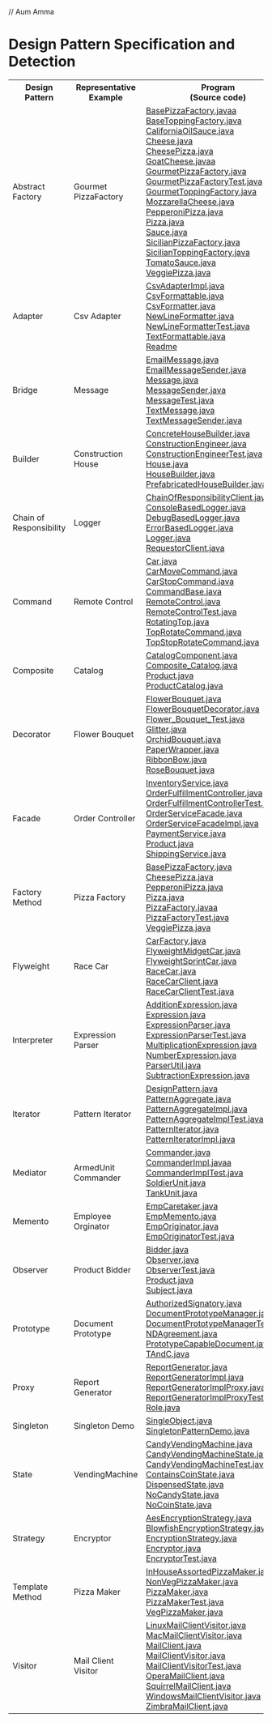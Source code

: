 // Aum Amma

# Design Pattern Specification and Detection

<table>
  <tr>
    <th>Design Pattern</th>
    <th>Representative<br>Example</th>
    <th>Program<br>(Source code)</th>
    <th>Execution<br>Trace</th>
    <th>Augmented<br>Call tree</th>
    <th>Highlighted<br>Sequence diagram</th>
  </tr>
  <tr>
    <td>Abstract Factory</td>
    <td>Gourmet PizzaFactory</td>
    <td>
      <a href="abstractfactory/BasePizzaFactory.java">BasePizzaFactory.javaa</a><br>
      <a href="abstractfactory/BaseToppingFactory.java">BaseToppingFactory.java</a><br>
      <a href="abstractfactory/CaliforniaOilSauce.java">CaliforniaOilSauce.java</a><br>
      <a href="abstractfactory/Cheese.java">Cheese.java</a><br>
      <a href="abstractfactory/CheesePizza.java">CheesePizza.java</a><br>
      <a href="abstractfactory/GoatCheese.java">GoatCheese.javaa</a><br>
      <a href="abstractfactory/GourmetPizzaFactory.java">GourmetPizzaFactory.java</a><br>
      <a href="abstractfactory/GourmetPizzaFactoryTest.java">GourmetPizzaFactoryTest.java</a><br>
      <a href="abstractfactory/GourmetToppingFactory.java">GourmetToppingFactory.java</a><br>
      <a href="abstractfactory/MozzarellaCheese.java">MozzarellaCheese.java</a><br>
      <a href="abstractfactory/PepperoniPizza.java">PepperoniPizza.java</a><br>
      <a href="abstractfactory/Pizza.java">Pizza.java</a><br>
      <a href="abstractfactory/Sauce.java">Sauce.java</a><br>
      <a href="abstractfactory/SicilianPizzaFactory.java">SicilianPizzaFactory.java</a><br>
      <a href="abstractfactory/SicilianToppingFactory.java">SicilianToppingFactory.java</a><br>
      <a href="abstractfactory/TomatoSauce.java">TomatoSauce.java</a><br>
      <a href="abstractfactory/VeggiePizza.java">VeggiePizza.java</a><br>
    </td>
    <td><a href="abstractfactory/trace.csv">trace.csv</a></td>
    <td><a href="abstractfactory/calltree.png">calltree.png</a> <br> <a href="abstractfactory/calltree_dp.png">calltree_dp.png</a></td>
    <td><a href="abstractfactory/sequencediagram.png">sequencediagram.png</a></td>
  </tr>
  <tr>
    <td>Adapter</td>
    <td>Csv Adapter</td>
    <td>
      <a href="adapter/CsvAdapterImpl.java">CsvAdapterImpl.java</a><br>
      <a href="adapter/CsvFormattable.java">CsvFormattable.java</a><br>
      <a href="adapter/CsvFormatter.java">CsvFormatter.java</a><br>
      <a href="adapter/NewLineFormatter.java">NewLineFormatter.java</a><br>
      <a href="adapter/NewLineFormatterTest.java">NewLineFormatterTest.java</a><br>
      <a href="adapter/TextFormattable.java">TextFormattable.java</a><br>
      <a href="adapter/Readme.md">Readme</a><br>
    </td>
    <td><a href="adapter/trace.csv">trace.csv</a></td>
    <td><a href="adapter/calltree.png">calltree.png</a> <br> <a href="adapter/calltree_dp.png">calltree_dp.png</a></td>
    <td><a href="adapter/sequencediagram.png">sequencediagram.png</a></td>
  </tr>
  <tr>
    <td>Bridge</td>
    <td>Message</td>
    <td>
      <a href="bridge/EmailMessage.java">EmailMessage.java</a><br>
      <a href="bridge/EmailMessageSender.java">EmailMessageSender.java</a><br>
      <a href="bridge/Message.java">Message.java</a><br>
      <a href="bridge/MessageSender.java">MessageSender.java</a><br>
      <a href="bridge/MessageTest.java">MessageTest.java</a><br>
      <a href="bridge/TextMessage.java">TextMessage.java</a><br>
      <a href="bridge/TextMessageSender.java">TextMessageSender.java</a><br>
    </td>
    <td><a href="bridge/trace.csv">trace.csv</a></td>
    <td><a href="bridge/calltree.png">calltree.png</a> <br> <a href="bridge/calltree_dp.png">calltree_dp.png</a> </td>
    <td><a href="bridge/sequencediagram.png">sequencediagram.png</a></td>
  </tr>
  <tr>
    <td>Builder</td>
    <td>Construction House</td>
    <td>
      <a href="builder/ConcreteHouseBuilder.java">ConcreteHouseBuilder.java</a><br>
      <a href="builder/ConstructionEngineer.java">ConstructionEngineer.java</a><br>
      <a href="builder/ConstructionEngineerTest.java">ConstructionEngineerTest.java</a><br>
      <a href="builder/House.java">House.java</a><br>
      <a href="builder/HouseBuilder.java">HouseBuilder.java</a><br>
      <a href="builder/PrefabricatedHouseBuilder.java">PrefabricatedHouseBuilder.java</a><br>
    </td>
    <td><a href="builder/trace.csv">trace.csv</a></td>
    <td><a href="builder/calltree.png">calltree.png</a> <br> <a href="builder/calltree_dp.png">calltree_dp.png</a> </td>
    <td><a href="builder/sequencediagram.png">sequencediagram.png</a></td>
  </tr>
  <tr>
    <td>Chain of Responsibility</td>
    <td>Logger</td>
    <td>
      <a href="chainofresp/ChainOfResponsibilityClient.java">ChainOfResponsibilityClient.java</a><br>
      <a href="chainofresp/ConsoleBasedLogger.java">ConsoleBasedLogger.java</a><br>
      <a href="chainofresp/DebugBasedLogger.java">DebugBasedLogger.java</a><br>
      <a href="chainofresp/ErrorBasedLogger.java">ErrorBasedLogger.java</a><br>
      <a href="chainofresp/Logger.java">Logger.java</a><br>
      <a href="chainofresp/RequestorClient.java">RequestorClient.java</a><br>
    </td>
    <td><a href="chainofresp/trace.csv">trace.csv</a></td>
    <td><a href="chainofresp/calltree.png">calltree.png</a> <br> <a href="chainofresp/calltree_dp.png">calltree_dp.png</a> </td>
    <td><a href="chainofresp/sequencediagram.png">sequencediagram.png</a></td>
  </tr>
  <tr>
    <td>Command</td>
    <td>Remote Control</td>
    <td>
      <a href="command/Car.java">Car.java</a><br>
      <a href="command/CarMoveCommand.java">CarMoveCommand.java</a><br>
      <a href="command/CarStopCommand.java">CarStopCommand.java</a><br>
      <a href="command/CommandBase.java">CommandBase.java</a><br>
      <a href="command/RemoteControl.java">RemoteControl.java</a><br>
      <a href="command/RemoteControlTest.java">RemoteControlTest.java</a><br>
      <a href="command/RotatingTop.java">RotatingTop.java</a><br>
      <a href="command/TopRotateCommand.java">TopRotateCommand.java</a><br>
      <a href="command/TopStopRotateCommand.java">TopStopRotateCommand.java</a><br>
    </td>
    <td><a href="command/trace.csv">trace.csv</a></td>
    <td><a href="command/calltree.png">calltree.png</a> <br> <a href="command/calltree_dp.png">calltree_dp.png</a> </td>
    <td><a href="command/sequencediagram.png">sequencediagram.png</a></td>
  </tr>
  <tr>
    <td>Composite</td>
    <td>Catalog</td>
    <td>
      <a href="composite/CatalogComponent.java">CatalogComponent.java</a><br>
      <a href="composite/Composite_Catalog.java">Composite_Catalog.java</a><br>
      <a href="composite/Product.java">Product.java</a><br>
      <a href="composite/ProductCatalog.java">ProductCatalog.java</a><br>
    </td>
    <td><a href="composite/trace.csv">trace.csv</a></td>
    <td><a href="composite/calltree.png">calltree.png</a> <br> <a href="composite/calltree_dp.png">calltree_dp.png</a> </td>
    <td><a href="composite/sequencediagram.png">sequencediagram.png</a></td>
  </tr>
  <tr>
    <td>Decorator</td>
    <td>Flower Bouquet</td>
    <td>
      <a href="decorator/FlowerBouquet.java">FlowerBouquet.java</a><br>
      <a href="decorator/FlowerBouquetDecorator.java">FlowerBouquetDecorator.java</a><br>
      <a href="decorator/Flower_Bouquet_Test.java">Flower_Bouquet_Test.java</a><br>
      <a href="decorator/Glitter.java">Glitter.java</a><br>
      <a href="decorator/OrchidBouquet.java">OrchidBouquet.java</a><br>
      <a href="decorator/PaperWrapper.java">PaperWrapper.java</a><br>
      <a href="decorator/RibbonBow.java">RibbonBow.java</a><br>
      <a href="decorator/RoseBouquet.java">RoseBouquet.java</a><br>
    </td>
    <td><a href="decorator/trace.csv">trace.csv</a></td>
    <td><a href="decorator/calltree.png">calltree.png</a> <br> <a href="decorator/calltree_dp.png">calltree_dp.png</a> </td>
    <td><a href="decorator/sequencediagram.png">sequencediagram.png</a></td>
  </tr>
  <tr>
    <td>Facade</td>
    <td>Order Controller</td>
    <td>
      <a href="facade/InventoryService.java">InventoryService.java</a><br>
      <a href="facade/OrderFulfillmentController.java">OrderFulfillmentController.java</a><br>
      <a href="facade/OrderFulfillmentControllerTest.java">OrderFulfillmentControllerTest.java</a><br>
      <a href="facade/OrderServiceFacade.java">OrderServiceFacade.java</a><br>
      <a href="facade/OrderServiceFacadeImpl.java">OrderServiceFacadeImpl.java</a><br>
      <a href="facade/PaymentService.java">PaymentService.java</a><br>
      <a href="facade/Product.java">Product.java</a><br>
      <a href="facade/ShippingService.java">ShippingService.java</a><br>
    </td>
    <td><a href="facade/trace.csv">trace.csv</a></td>
    <td><a href="facade/calltree.png">calltree.png</a> <br> <a href="facade/calltree_dp.png">calltree_dp.png</a> </td>
    <td><a href="facade/sequencediagram.png">sequencediagram.png</a></td>
  </tr>
  <tr>
    <td>Factory Method</td>
    <td>Pizza Factory</td>
    <td>
      <a href="factorymethod/BasePizzaFactory.java">BasePizzaFactory.java</a><br>
      <a href="factorymethod/CheesePizza.java">CheesePizza.java</a><br>
      <a href="factorymethod/PepperoniPizza.java">PepperoniPizza.java</a><br>
      <a href="factorymethod/Pizza.java">Pizza.java</a><br>
      <a href="factorymethod/PizzaFactory.java">PizzaFactory.javaa</a><br>
      <a href="factorymethod/PizzaFactoryTest.java">PizzaFactoryTest.java</a><br>
      <a href="factorymethod/VeggiePizza.java">VeggiePizza.java</a><br>
    </td>
    <td><a href="factorymethod/trace.csv">trace.csv</a></td>
    <td><a href="factorymethod/calltree.png">calltree.png</a> <br> <a href="factorymethod/calltree_dp.png">calltree_dp.png</a> </td>
    <td><a href="factorymethod/sequencediagram.png">sequencediagram.png</a></td>
  </tr>
  <tr>
    <td>Flyweight</td>
    <td>Race Car</td>
    <td>
      <a href="flyweight/CarFactory.java">CarFactory.java</a><br>
      <a href="flyweight/FlyweightMidgetCar.java">FlyweightMidgetCar.java</a><br>
      <a href="flyweight/FlyweightSprintCar.java">FlyweightSprintCar.java</a><br>
      <a href="flyweight/RaceCar.java">RaceCar.java</a><br>
      <a href="flyweight/RaceCarClient.java">RaceCarClient.java</a><br>
      <a href="flyweight/RaceCarClientTest.java">RaceCarClientTest.java</a><br>
    </td>
    <td><a href="flyweight/trace.csv">trace.csv</a></td>
    <td><a href="flyweight/calltree.png">calltree.png</a> <br> <a href="flyweight/calltree_dp.png">calltree_dp.png</a> </td>
    <td><a href="flyweight/sequencediagram.png">sequencediagram.png</a></td>
  </tr>
  <tr>
    <td>Interpreter</td>
    <td>Expression Parser</td>
    <td>
      <a href="interpreter/AdditionExpression.java">AdditionExpression.java</a><br>
      <a href="interpreter/Expression.java">Expression.java</a><br>
      <a href="interpreter/ExpressionParser.java">ExpressionParser.java</a><br>
      <a href="interpreter/ExpressionParserTest.java">ExpressionParserTest.java</a><br>
      <a href="interpreter/MultiplicationExpression.java">MultiplicationExpression.java</a><br>
      <a href="interpreter/NumberExpression.java">NumberExpression.java</a><br>
      <a href="interpreter/ParserUtil.java">ParserUtil.java</a><br>
      <a href="interpreter/SubtractionExpression.java">SubtractionExpression.java</a><br>
    </td>
    <td><a href="interpreter/trace.csv">trace.csv</a></td>
    <td><a href="interpreter/calltree.png">calltree.png</a> <br> <a href="interpreter/calltree_dp.png">calltree_dp.png</a> </td>
    <td><a href="interpreter/sequencediagram.png">sequencediagram.png</a></td>
  </tr>
  <tr>
    <td>Iterator</td>
    <td>Pattern Iterator</td>
    <td>
      <a href="iterator/DesignPattern.java">DesignPattern.java</a><br>
      <a href="iterator/PatternAggregate.java">PatternAggregate.java</a><br>
      <a href="iterator/PatternAggregateImpl.java">PatternAggregateImpl.java</a><br>
      <a href="iterator/PatternAggregateImplTest.java">PatternAggregateImplTest.java</a><br>
      <a href="iterator/PatternIterator.java">PatternIterator.java</a><br>
      <a href="iterator/PatternIteratorImpl.java">PatternIteratorImpl.java</a><br>
    </td>
    <td><a href="iterator/trace.csv">trace.csv</a></td>
    <td><a href="iterator/calltree.png">calltree.png</a> <br> <a href="iterator/calltree_dp.png">calltree_dp.png</a> </td>
    <td><a href="iterator/sequencediagram.png">sequencediagram.png</a></td>
  </tr>
  <tr>
    <td>Mediator</td>
    <td>ArmedUnit Commander</td>
    <td>
      <a href="mediator/ArmedUnit.java>ArmedUnit.java</a><br>
      <a href="mediator/Commander.java">Commander.java</a><br>
      <a href="mediator/CommanderImpl.java">CommanderImpl.javaa</a><br>
      <a href="mediator/CommanderImplTest.java">CommanderImplTest.java</a><br>
      <a href="mediator/SoldierUnit.java">SoldierUnit.java</a><br>
      <a href="mediator/TankUnit.java">TankUnit.java</a><br>
    </td>
    <td><a href="mediator/trace.csv">trace.csv</a></td>
    <td><a href="mediator/calltree.png">calltree.png</a> <br> <a href="mediator/calltree_dp.png">calltree_dp.png</a> </td>
    <td><a href="mediator/sequencediagram.png">sequencediagram.png</a></td>
  </tr>
  <tr>
    <td>Memento</td>
    <td>Employee Orginator</td>
    <td>
      <a href="memento/EmpCaretaker.java">EmpCaretaker.java</a><br>
      <a href="memento/EmpMemento.java">EmpMemento.java</a><br>
      <a href="memento/EmpOriginator.java">EmpOriginator.java</a><br>
      <a href="memento/EmpOriginatorTest.java">EmpOriginatorTest.java</a><br>
    </td>
    <td><a href="memento/trace.csv">trace.csv</a></td>
    <td><a href="memento/calltree.png">calltree.png</a> <br> <a href="memento/calltree_dp.png">calltree_dp.png</a> </td>
    <td><a href="memento/sequencediagram.png">sequencediagram.png</a></td>
  </tr>
  <tr>
    <td>Observer</td>
    <td>Product Bidder</td>
    <td>
      <a href="observer/Bidder.java">Bidder.java</a><br>
      <a href="observer/Observer.java">Observer.java</a><br>
      <a href="observer/ObserverTest.java">ObserverTest.java</a><br>
      <a href="observer/Product.java">Product.java</a><br>
      <a href="observer/Subject.java">Subject.java</a><br>
    </td>
    <td><a href="observer/trace.csv">trace.csv</a></td>
    <td><a href="observer/calltree.png">calltree.png</a> <br> <a href="observer/calltree_dp.png">calltree_dp.png</a> </td>
    <td><a href="observer/sequencediagram.png">sequencediagram.png</a></td>
  </tr>
  <tr>
    <td>Prototype</td>
    <td>Document Prototype</td>
    <td>
      <a href="prototype/AuthorizedSignatory.java">AuthorizedSignatory.java</a><br>
      <a href="prototype/DocumentPrototypeManager.java">DocumentPrototypeManager.java</a><br>
      <a href="prototype/DocumentPrototypeManagerTest.java">DocumentPrototypeManagerTest.java</a><br>
      <a href="prototype/NDAgreement.java">NDAgreement.java</a><br>
      <a href="prototype/PrototypeCapableDocument.java">PrototypeCapableDocument.java</a><br>
      <a href="prototype/TAndC.java">TAndC.java</a><br>
    </td>
    <td><a href="prototype/trace.csv">trace.csv</a></td>
    <td><a href="prototype/calltree.png">calltree.png</a> <br> <a href="prototype/calltree_dp.png">calltree_dp.png</a> </td>
    <td><a href="prototype/sequencediagram.png">sequencediagram.png</a></td>
  </tr>
  <tr>
    <td>Proxy</td>
    <td>Report Generator</td>
    <td>
      <a href="proxy/ReportGenerator.java">ReportGenerator.java</a><br>
      <a href="proxy/ReportGeneratorImpl.java">ReportGeneratorImpl.java</a><br>
      <a href="proxy/ReportGeneratorImplProxy.java">ReportGeneratorImplProxy.java</a><br>
      <a href="proxy/ReportGeneratorImplProxyTest.java">ReportGeneratorImplProxyTest.java</a><br>
      <a href="proxy/Role.java">Role.java</a><br>
    </td>
    <td><a href="proxy/trace.csv">trace.csv</a></td>
    <td><a href="proxy/calltree.png">calltree.png</a> <br> <a href="proxy/calltree_dp.png">calltree_dp.png</a> </td>
    <td><a href="proxy/sequencediagram.png">sequencediagram.png</a></td>
  </tr>
  <tr>
    <td>Singleton</td>
    <td>Singleton Demo</td>
    <td>
      <a href="singleton/SingleObject.java">SingleObject.java</a><br>
      <a href="singleton/SingletonPatternDemo.java">SingletonPatternDemo.java</a><br>
    </td>
    <td><a href="singleton/trace.csv">trace.csv</a></td>
    <td><a href="singleton/calltree.png">calltree.png</a> <br> <a href="singleton/calltree_dp.png">calltree_dp.png</a> </td>
    <td><a href="singleton/sequencediagram.png">sequencediagram.png</a></td>
  </tr>
  <tr>
    <td>State</td>
    <td>VendingMachine</td>
    <td>
      <a href="state/CandyVendingMachine.java">CandyVendingMachine.java</a><br>
      <a href="state/CandyVendingMachineState.java">CandyVendingMachineState.java</a><br>
      <a href="state/CandyVendingMachineTest.java">CandyVendingMachineTest.java</a><br>
      <a href="state/ContainsCoinState.java">ContainsCoinState.java</a><br>
      <a href="state/DispensedState.java">DispensedState.java</a><br>
      <a href="state/NoCandyState.java">NoCandyState.java</a><br>
      <a href="state/NoCoinState.java">NoCoinState.java</a><br>
    </td>
    <td><a href="state/trace.csv">trace.csv</a></td>
    <td><a href="state/calltree.png">calltree.png</a> <br> <a href="state/calltree_dp.png">calltree_dp.png</a> </td>
    <td><a href="state/sequencediagram.png">sequencediagram.png</a></td>
  </tr>
  <tr>
    <td>Strategy</td>
    <td>Encryptor</td>
    <td>
      <a href="strategy/AesEncryptionStrategy.java">AesEncryptionStrategy.java</a><br>
      <a href="strategy/BlowfishEncryptionStrategy.java">BlowfishEncryptionStrategy.java</a><br>
      <a href="strategy/EncryptionStrategy.java">EncryptionStrategy.java</a><br>
      <a href="strategy/Encryptor.java">Encryptor.java</a><br>
      <a href="strategy/EncryptorTest.java">EncryptorTest.java</a><br>
    </td>
    <td><a href="strategy/trace.csv">trace.csv</a></td>
    <td><a href="strategy/calltree.png">calltree.png</a> <br> <a href="strategy/calltree_dp.png">calltree_dp.png</a> </td>
    <td><a href="strategy/sequencediagram.png">sequencediagram.png</a></td>
  </tr>
  <tr>
    <td>Template Method</td>
    <td>Pizza Maker</td>
    <td>
      <a href="template/InHouseAssortedPizzaMaker.java">InHouseAssortedPizzaMaker.java</a><br>
      <a href="template/NonVegPizzaMaker.java">NonVegPizzaMaker.java</a><br>
      <a href="template/PizzaMaker.java">PizzaMaker.java</a><br>
      <a href="template/PizzaMakerTest.java">PizzaMakerTest.java</a><br>
      <a href="template/VegPizzaMaker.java">VegPizzaMaker.java</a><br>
    </td>
    <td><a href="template/trace.csv">trace.csv</a></td>
    <td><a href="template/calltree.png">calltree.png</a> <br> <a href="template/calltree_dp.png">calltree_dp.png</a></td>
    <td><a href="template/sequencediagram.png">sequencediagram.png</a></td>
  </tr>
  <tr>
    <td>Visitor</td>
    <td>Mail Client Visitor</td>
    <td>
      <a href="visitor/LinuxMailClientVisitor.java">LinuxMailClientVisitor.java</a><br>
      <a href="visitor/MacMailClientVisitor.java">MacMailClientVisitor.java</a><br>
      <a href="visitor/MailClient.java">MailClient.java</a><br>
      <a href="visitor/MailClientVisitor.java">MailClientVisitor.java</a><br>
      <a href="visitor/MailClientVisitorTest.java">MailClientVisitorTest.java</a><br>
      <a href="visitor/OperaMailClient.java">OperaMailClient.java</a><br>
      <a href="visitor/SquirrelMailClient.java">SquirrelMailClient.java</a><br>
      <a href="visitor/WindowsMailClientVisitor.java">WindowsMailClientVisitor.java</a><br>
      <a href="visitor/ZimbraMailClient.java">ZimbraMailClient.java</a><br>
    </td>
    <td><a href="visitor/trace.csv">trace.csv</a></td>
    <td><a href="visitor/calltree.png">calltree.png</a> <br> <a href="visitor/calltree_dp.png">calltree_dp.png</a> </td>
    <td><a href="visitor/sequencediagram.png">sequencediagram.png</a></td>
  </tr>
</table>
